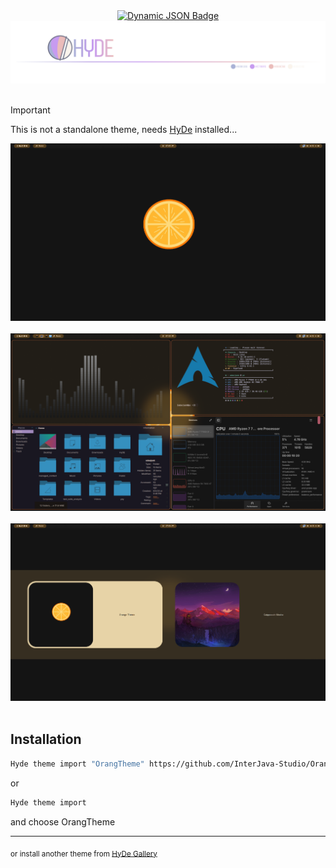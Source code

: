 <div align = center>
    <a href="https://discord.gg/AYbJ9MJez7">
        <img alt="Dynamic JSON Badge" src="https://img.shields.io/badge/dynamic/json?url=https%3A%2F%2Fdiscordapp.com%2Fapi%2Finvites%2FmT5YqjaJFh%3Fwith_counts%3Dtrue&query=%24.approximate_member_count&suffix=%20members&style=for-the-badge&logo=discord&logoSize=auto&label=The%20HyDe%20Project&labelColor=ebbcba&color=c79bf0">    
    </a>
</div>
<div align = center><img src="https://raw.githubusercontent.com/prasanthrangan/hyprdots/main/Source/assets/hyde_banner.png"><br><br></div>

> [!IMPORTANT]
> This is not a standalone theme, needs [HyDe](https://github.com/prasanthrangan/hyprdots) installed...


<div align = center><img src="https://raw.githubusercontent.com/InterJava-Studio/OrangTheme/refs/heads/main/screescreenshots/s1.png"><br><br></div>
<div align = center><img src="https://raw.githubusercontent.com/InterJava-Studio/OrangTheme/refs/heads/main/screescreenshots/s2.png"><br><br></div>
<div align = center><img src="https://raw.githubusercontent.com/InterJava-Studio/OrangTheme/refs/heads/main/screescreenshots/s3.png"><br><br></div>

## Installation
```sh
Hyde theme import "OrangTheme" https://github.com/InterJava-Studio/OrangTheme
```
or 
```sh
Hyde theme import
```
and choose OrangTheme

---
<sub>or install another theme from [HyDe Gallery](https://github.com/kRHYME7/hyde-gallery)</sub>
